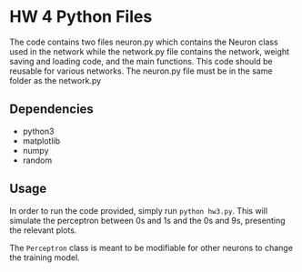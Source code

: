 # HW 4 Python Files
The code contains two files neuron.py which contains the Neuron class used in the network while the network.py file
contains the network, weight saving and loading code, and the main functions. This code should be reusable
for various networks. The neuron.py file must be in the same folder as the network.py

## Dependencies
- python3
- matplotlib
- numpy
- random

## Usage
In order to run the code provided, simply run `python hw3.py`. This will simulate the perceptron between 0s and 1s
and the 0s and 9s, presenting the relevant plots. 

The `Perceptron` class is meant to be modifiable for other neurons to change the training model.